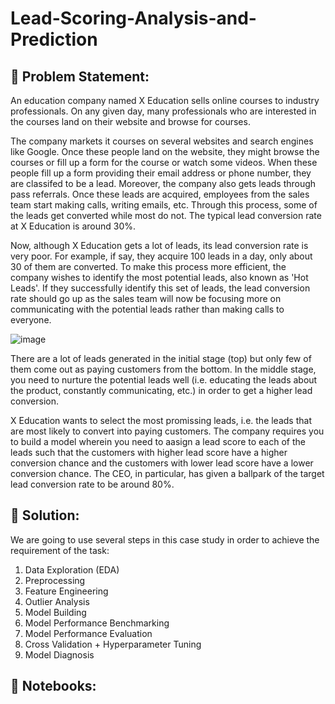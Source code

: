 # Lead-Scoring-Analysis-and-Prediction

## 📌 Problem Statement:
An education company named X Education sells online courses to industry professionals. On any given day, many professionals who are interested in the courses land on their website and browse for courses.

The company markets it courses on several websites and search engines like Google. Once these people land on the website, they might browse the courses or fill up a form for the course or watch some videos. When these people fill up a form providing their email address or phone number, they are classifed to be a lead. Moreover, the company also gets leads through pass referrals. Once these leads are acquired, employees from the sales team start making calls, writing emails, etc. Through this process, some of the leads get converted while most do not. The typical lead conversion rate at X Education is around 30%.

Now, although X Education gets a lot of leads, its lead conversion rate is very poor. For example, if say, they acquire 100 leads in a day, only about 30 of them are converted. To make this process more efficient, the company wishes to identify the most potential leads, also known as 'Hot Leads'. If they successfully identify this set of leads, the lead conversion rate should go up as the sales team will now be focusing more on communicating with the potential leads rather than making calls to everyone.

![image](https://github.com/thuyquynh13/Lead-Scoring-Analysis-and-Prediction/assets/156582328/a19426a2-4d1f-4912-b87b-ad28cbca3989)

There are a lot of leads generated in the initial stage (top) but only few of them come out as paying customers from the bottom. In the middle stage, you need to nurture the potential leads well (i.e. educating the leads about the product, constantly communicating, etc.) in order to get a higher lead conversion.

X Education wants to select the most promissing leads, i.e. the leads that are most likely to convert into paying customers. The company requires you to build a model wherein you need to aasign a lead score to each of the leads such that the customers with higher lead score have a higher conversion chance and the customers with lower lead score have a lower conversion chance. The CEO, in particular, has given a ballpark of the target lead conversion rate to be around 80%.

## 🎯 Solution:
We are going to use several steps in this case study in order to achieve the requirement of the task:
1. Data Exploration (EDA)
2. Preprocessing
3. Feature Engineering
4. Outlier Analysis
5. Model Building
6. Model Performance Benchmarking
7. Model Performance Evaluation
8. Cross Validation + Hyperparameter Tuning
9. Model Diagnosis

## 📝 Notebooks:
